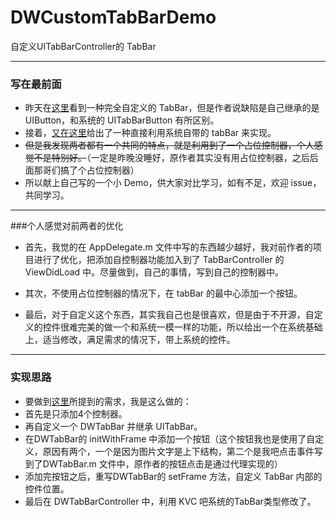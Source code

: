 # DWCustomTabBarDemo
自定义UITabBarController的 TabBar

----

### 写在最前面
- 昨天在[这里](https://github.com/NoCodeNoWife/LLRiseTabBar-iOS)看到一种完全自定义的 TabBar，但是作者说缺陷是自己继承的是 UIButton，和系统的 UITabBarButton 有所区别。
- 接着，[又在这里](https://github.com/lianleven/LLRiseTabBar-iOS)给出了一种直接利用系统自带的 tabBar 来实现。
- ~~但是我发现两者都有一个共同的特点，就是利用到了一个占位控制器，个人感觉不是特别好。~~（一定是昨晚没睡好，原作者其实没有用占位控制器，之后后面那哥们搞了个占位控制器）
- 所以献上自己写的一个小 Demo，供大家对比学习，如有不足，欢迎 issue，共同学习。



----
###个人感觉对前两者的优化

- 首先，我觉的在 AppDelegate.m 文件中写的东西越少越好，我对前作者的项目进行了优化，把添加自控制器功能加入到了 TabBarController 的 ViewDidLoad 中。尽量做到，自己的事情，写到自己的控制器中。

- 其次，不使用占位控制器的情况下，在 tabBar 的最中心添加一个按钮。

- 最后，对于自定义这个东西，其实我自己也是很喜欢，但是由于不开源，自定义的控件很难完美的做一个和系统一模一样的功能，所以给出一个在系统基础上，适当修改，满足需求的情况下，带上系统的控件。

----

### 实现思路

- 要做到[这里](https://github.com/NoCodeNoWife/LLRiseTabBar-iOS)所提到的需求，我是这么做的：
- 首先是只添加4个控制器。
- 再自定义一个 DWTabBar 并继承 UITabBar。
- 在DWTabBar的 initWithFrame 中添加一个按钮（这个按钮我也是使用了自定义，原因有两个，一个是因为图片文字是上下结构，第二个是我吧点击事件写到了DWTabBar.m 文件中，原作者的按钮点击是通过代理实现的）
- 添加完按钮之后，重写DWTabBar的 setFrame 方法，自定义 TabBar 内部的控件位置。
- 最后在 DWTabBarController 中，利用 KVC 吧系统的TabBar类型修改了。


